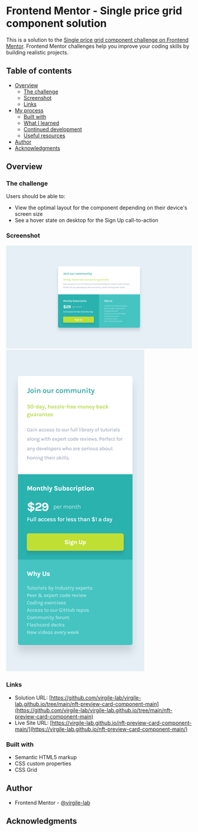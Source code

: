 # Frontend Mentor - Single price grid component solution

This is a solution to the [Single price grid component challenge on Frontend Mentor](https://www.frontendmentor.io/challenges/single-price-grid-component-5ce41129d0ff452fec5abbbc). Frontend Mentor challenges help you improve your coding skills by building realistic projects. 

## Table of contents

- [Overview](#overview)
  - [The challenge](#the-challenge)
  - [Screenshot](#screenshot)
  - [Links](#links)
- [My process](#my-process)
  - [Built with](#built-with)
  - [What I learned](#what-i-learned)
  - [Continued development](#continued-development)
  - [Useful resources](#useful-resources)
- [Author](#author)
- [Acknowledgments](#acknowledgments)

## Overview

### The challenge

Users should be able to:

- View the optimal layout for the component depending on their device's screen size
- See a hover state on desktop for the Sign Up call-to-action

### Screenshot

![](./Screenshot_Desktop.png)
![](./Screenshot_Mobile.png)

### Links

- Solution URL: [https://github.com/virgile-lab/virgile-lab.github.io/tree/main/nft-preview-card-component-main](https://github.com/virgile-lab/virgile-lab.github.io/tree/main/nft-preview-card-component-main)
- Live Site URL: [https://virgile-lab.github.io/nft-preview-card-component-main/](https://virgile-lab.github.io/nft-preview-card-component-main/)

### Built with

- Semantic HTML5 markup
- CSS custom properties
- CSS Grid

## Author

- Frontend Mentor - [@virgile-lab](https://www.frontendmentor.io/profile/virgile-lab)

## Acknowledgments

